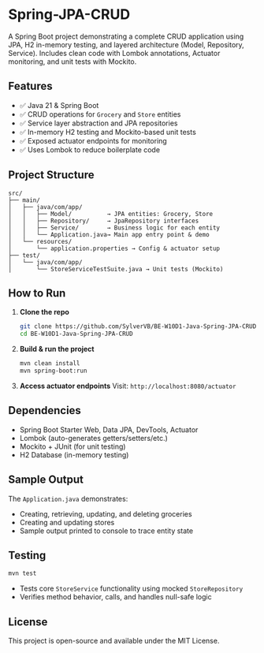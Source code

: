 # Spring-JPA-CRUD

A Spring Boot project demonstrating a complete CRUD application using JPA, H2 in-memory testing, and layered architecture (Model, Repository, Service). Includes clean code with Lombok annotations, Actuator monitoring, and unit tests with Mockito.

## Features

* ✅ Java 21 & Spring Boot
* ✅ CRUD operations for `Grocery` and `Store` entities
* ✅ Service layer abstraction and JPA repositories
* ✅ In-memory H2 testing and Mockito-based unit tests
* ✅ Exposed actuator endpoints for monitoring
* ✅ Uses Lombok to reduce boilerplate code

## Project Structure

```
src/
├── main/
│   ├── java/com/app/
│   │   ├── Model/          → JPA entities: Grocery, Store
│   │   ├── Repository/     → JpaRepository interfaces
│   │   ├── Service/        → Business logic for each entity
│   │   └── Application.java→ Main app entry point & demo
│   └── resources/
│       └── application.properties → Config & actuator setup
├── test/
│   └── java/com/app/
│       └── StoreServiceTestSuite.java → Unit tests (Mockito)
```

## How to Run

1. **Clone the repo**

   ```bash
   git clone https://github.com/SylverVB/BE-W10D1-Java-Spring-JPA-CRUD.git
   cd BE-W10D1-Java-Spring-JPA-CRUD
   ```

2. **Build & run the project**

   ```bash
   mvn clean install
   mvn spring-boot:run
   ```

3. **Access actuator endpoints**
   Visit: `http://localhost:8080/actuator`

## Dependencies

* Spring Boot Starter Web, Data JPA, DevTools, Actuator
* Lombok (auto-generates getters/setters/etc.)
* Mockito + JUnit (for unit testing)
* H2 Database (in-memory testing)

## Sample Output

The `Application.java` demonstrates:

* Creating, retrieving, updating, and deleting groceries
* Creating and updating stores
* Sample output printed to console to trace entity state

## Testing

```bash
mvn test
```

* Tests core `StoreService` functionality using mocked `StoreRepository`
* Verifies method behavior, calls, and handles null-safe logic

## License

This project is open-source and available under the MIT License.